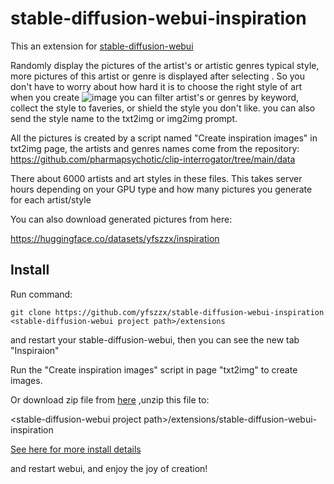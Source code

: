 # stable-diffusion-webui-inspiration
This an extension for [stable-diffusion-webui](https://github.com/AUTOMATIC1111/stable-diffusion-webui)

Randomly display the pictures of the artist's or artistic genres typical style,  more pictures of this artist or genre is displayed after selecting .
So you don't have to worry about how hard it is to choose the right style of art when you create
![image](https://s6.jpg.cm/2022/10/22/PJYoNL.png)
you can filter artist's or  genres by keyword, collect the style to faveries, or shield the style you don't like.
you can also send the style name to the txt2img or img2img prompt. 

All the pictures is created by a script  named  "Create inspiration images" in txt2img page, the artists and  genres names come from the repository:
https://github.com/pharmapsychotic/clip-interrogator/tree/main/data

There about 6000 artists and art styles in these files. This takes server hours depending on your GPU type and how many pictures  you generate for each artist/style

You can also download generated pictures from here:

https://huggingface.co/datasets/yfszzx/inspiration

## Install
Run command:

`git clone https://github.com/yfszzx/stable-diffusion-webui-inspiration <stable-diffusion-webui project path>/extensions`

and restart your stable-diffusion-webui, then you can see the new tab "Inspiraion"

Run the "Create inspiration images" script in page "txt2img" to create images.

Or download zip file from [here](https://huggingface.co/datasets/yfszzx/inspiration/resolve/main/inspiration.zip) ,unzip this file to:

\<stable-diffusion-webui project path\>/extensions/stable-diffusion-webui-inspiration

 [See here for more install details]( https://github.com/AUTOMATIC1111/stable-diffusion-webui/wiki/Extensions)

 and restart webui, and enjoy the joy of creation!
